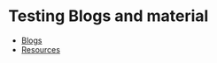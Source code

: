 # Testing Blogs and material
- [Blogs](https://github.com/shrey094/Useful-Resources/tree/testing)
- [Resources](https://github.com/shrey094/Useful-Resources/blob/testing/Testing%20General.md#testing-resources)
